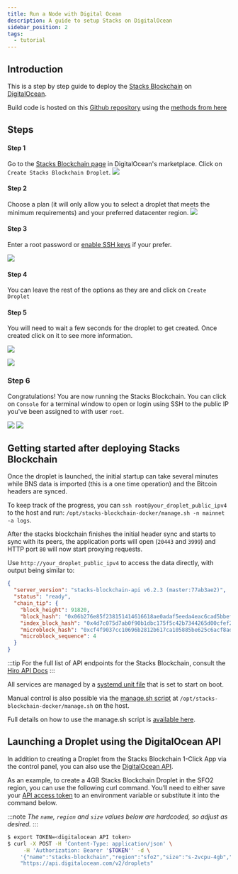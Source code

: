 ```yaml
---
title: Run a Node with Digital Ocean
description: A guide to setup Stacks on DigitalOcean
sidebar_position: 2
tags:
  - tutorial
---
```


## Introduction

This is a step by step guide to deploy the [Stacks Blockchain](https://github.com/stacks-network/stacks-blockchain) on [DigitalOcean](https://digitalocean.com).

Build code is hosted on this [Github repository](https://github.com/stacksfoundation/stacks-machine-images) using the [methods from here](https://github.com/stacks-network/stacks-blockchain-docker)

## Steps

#### Step 1

Go to the [Stacks Blockchain page](https://marketplace.digitalocean.com/apps/stacks-blockchain) in DigitalOcean's marketplace. Click on `Create Stacks Blockchain Droplet`.
![](/img/sh_digitalocean-marketplace.png)

#### Step 2

Choose a plan (it will only allow you to select a droplet that meets the minimum requirements) and your preferred datacenter region.
![](/img/sh_digitalocean-choose-plan.png)

#### Step 3

Enter a root password or [enable SSH keys](https://docs.digitalocean.com/products/droplets/how-to/add-ssh-keys/) if your prefer.

![](/img/sh_digitalocean-choose-authentication.png)

#### Step 4

You can leave the rest of the options as they are and click on `Create Droplet`

#### Step 5

You will need to wait a few seconds for the droplet to get created. Once created click on it to see more information.

![](/img/sh_digitalocean-creating-droplet.png)

![](/img/sh_digitalocean-created-droplet.png)

### Step 6

Congratulations! You are now running the Stacks Blockchain. You can click on `Console` for a terminal window to open or login using SSH to the public IP you've been assigned to with user `root`.

![](/img/sh_digitalocean-console-button.png)
![](/img/sh_digitalocean-console.png)

## Getting started after deploying Stacks Blockchain

Once the droplet is launched, the initial startup can take several minutes while BNS data is imported (this is a one time operation) and the Bitcoin headers are synced.

To keep track of the progress, you can `ssh root@your_droplet_public_ipv4` to the host and run: `/opt/stacks-blockchain-docker/manage.sh -n mainnet -a logs`.

After the stacks blockchain finishes the initial header sync and starts to sync with its peers, the application ports will open (`20443` and `3999`) and HTTP port `80` will now start proxying requests.

Use `http://your_droplet_public_ipv4` to access the data directly, with output being similar to:

```json
{
  "server_version": "stacks-blockchain-api v6.2.3 (master:77ab3ae2)",
  "status": "ready",
  "chain_tip": {
    "block_height": 91820,
    "block_hash": "0x06b276e85f238151414616618ae0adaf5eeda4eac6cad5bbefceeb37948ab275",
    "index_block_hash": "0x4d7c075d7ab0f90b1dbc175f5c42b7344265d00cfef202dd9681d95388eeed8c",
    "microblock_hash": "0xcf4f9037cc10696b2812b617ca105885be625c6acf8ad67e71bb4c09fa6ebb21",
    "microblock_sequence": 4
  }
}
```

:::tip
For the full list of API endpoints for the Stacks Blockchain, consult the [Hiro API Docs](https://docs.hiro.so/api)
:::

All services are managed by a [systemd unit file](https://github.com/stacksfoundation/stacks-machine-images/blob/master/files/etc/systemd/system/stacks.service) that is set to start on boot.

Manual control is also possible via the [manage.sh script](https://github.com/stacks-network/stacks-blockchain-docker/blob/master/manage.sh) at `/opt/stacks-blockchain-docker/manage.sh` on the host.

Full details on how to use the manage.sh script is [available here](https://github.com/stacks-network/stacks-blockchain-docker/blob/master/docs/usage.md).

## Launching a Droplet using the DigitalOcean API

In addition to creating a Droplet from the Stacks Blockchain 1-Click App via the control panel, you can also use the [DigitalOcean API](https://digitalocean.com/docs/api).

As an example, to create a 4GB Stacks Blockchain Droplet in the SFO2 region, you can use the following curl command. You’ll need to either save your [API access token](https://docs.digitalocean.com/reference/api/create-personal-access-token/) to an environment variable or substitute it into the command below.

:::note
_The `name`, `region` and `size` values below are hardcoded, so adjust as desired._
:::

```bash
$ export TOKEN=<digitalocean API token>
$ curl -X POST -H 'Content-Type: application/json' \
     -H 'Authorization: Bearer '$TOKEN'' -d \
    '{"name":"stacks-blockchain","region":"sfo2","size":"s-2vcpu-4gb","image":"stacksfoundation-stacksblockchain"}' \
    "https://api.digitalocean.com/v2/droplets"
```

